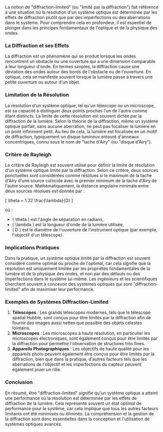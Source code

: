 La notion de "diffraction-limited" (ou "limité par la diffraction") fait référence à une situation où la résolution d'un système optique est déterminée par les effets de diffraction plutôt que par des imperfections ou des aberrations dans le système. Pour comprendre cela en profondeur, il est essentiel de plonger dans les principes fondamentaux de l'optique et de la physique des ondes.

### La Diffraction et ses Effets

La diffraction est un phénomène qui se produit lorsque les ondes rencontrent un obstacle ou une ouverture qui a une dimension comparable à leur longueur d'onde. En termes simples, la diffraction cause une déviation des ondes autour des bords de l'obstacle ou de l'ouverture. En optique, cela se manifeste souvent lorsque la lumière passe à travers une petite ouverture ou autour d'un objet.

### Limitation de la Résolution

La résolution d'un système optique, tel qu'un télescope ou un microscope, est sa capacité à distinguer deux points proches l'un de l'autre comme étant distincts. La limite de cette résolution est souvent dictée par la diffraction de la lumière. Selon la théorie de la diffraction, même un système optique parfait, sans aucune aberration, ne peut pas focaliser la lumière en un point infiniment petit. Au lieu de cela, la lumière est focalisée en un motif de diffraction, typiquement un disque lumineux entouré d'anneaux concentriques, connu sous le nom de "tache d'Airy" (ou "disque d'Airy").

### Critère de Rayleigh

Le critère de Rayleigh est souvent utilisé pour définir la limite de résolution d'un système optique limité par la diffraction. Selon ce critère, deux sources ponctuelles sont considérées comme résolues si le maximum de la tache d'Airy d'une source coïncide avec le premier minimum de la tache d'Airy de l'autre source. Mathématiquement, la distance angulaire minimale entre deux sources résolues est donnée par :

\[ \theta = 1.22 \frac{\lambda}{D} \]

où :
- \( \theta \) est l'angle de séparation en radians,
- \( \lambda \) est la longueur d'onde de la lumière utilisée,
- \( D \) est le diamètre de l'ouverture de l'instrument optique (par exemple, l'objectif d'un télescope).

### Implications Pratiques

Dans la pratique, un système optique limité par la diffraction est souvent considéré comme optimal ou proche de l'optimal, car cela signifie que la résolution est uniquement limitée par les propriétés fondamentales de la lumière et de la physique des ondes, et non par des défauts ou des imperfections dans le système lui-même. Les ingénieurs et les scientifiques cherchent souvent à concevoir des systèmes optiques qui sont "diffraction-limited" afin de maximiser leur performance.

### Exemples de Systèmes Diffraction-Limited

1. **Télescopes** : Les grands télescopes modernes, tels que le télescope spatial Hubble, sont conçus pour être limités par la diffraction afin de fournir des images aussi nettes que possible des objets célestes lointains.
2. **Microscopes** : Les microscopes à haute résolution, en particulier les microscopes électroniques, sont également conçus pour être limités par la diffraction pour permettre l'observation de structures très fines.
3. **Appareils Photographiques** : Les objectifs de haute qualité pour les appareils photo peuvent également être conçus pour être limités par la diffraction, bien que dans la pratique, d'autres facteurs tels que les aberrations de l'objectif et les imperfections du capteur peuvent également jouer un rôle.

### Conclusion

En résumé, être "diffraction-limited" signifie qu'un système optique a atteint une performance où la résolution est déterminée par les effets de diffraction de la lumière. Cela représente souvent un état optimal de performance pour le système, car cela implique que tous les autres facteurs limitants ont été minimisés ou éliminés. La compréhension et la gestion de la diffraction sont donc essentielles dans la conception et l'utilisation de systèmes optiques avancés.